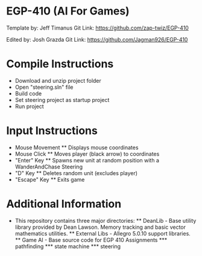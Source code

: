 # EGP-410 (AI For Games) 

Template by: Jeff Timanus
Git Link: https://github.com/zap-twiz/EGP-410

Edited by: Josh Grazda
Git Link: https://github.com/Jagman926/EGP-410

# Compile Instructions
 * Download and unzip project folder
 * Open "steering.sln" file
 * Build code
 * Set steering project as startup project
 * Run project

# Input Instructions
 * Mouse Movement 
 ** Displays mouse coordinates
 * Mouse Click 
 ** Moves player (black arrow) to coordinates
 * "Enter" Key 
 ** Spawns new unit at random position with a WanderAndChase Steering
 * "D" Key
 ** Deletes random unit (excludes player)
 * "Escape" Key
 ** Exits game

# Additional Information
 * This repository contains three major directories:
 ** DeanLib - Base utility library provided by Dean Lawson. Memory tracking and basic vector mathematics utilities.
 ** External Libs - Allegro 5.0.10 support libraries.
 ** Game AI - Base source code for EGP 410 Assignments
   *** pathfinding
   *** state machine
   *** steering
